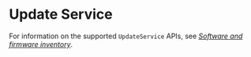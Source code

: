 # Update Service

For information on the supported `UpdateService` APIs, see *[Software and firmware inventory](https://github.com/ODIM-Project/ODIM/blob/development/docs/README.md#software-and-firmware-inventory)*.